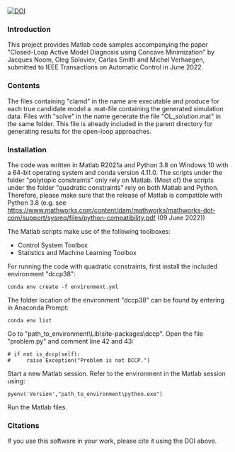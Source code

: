 [![DOI](https://zenodo.org/badge/DOI/10.5281/zenodo.6642322.svg)](https://doi.org/10.5281/zenodo.6642322)


### Introduction

This project provides Matlab code samples accompanying the paper "Closed-Loop Active Model Diagnosis using Concave Minimization" by Jacques Noom, Oleg Soloviev, Carlas Smith and Michel Verhaegen, submitted to IEEE Transactions on Automatic Control in June 2022.



### Contents

The files containing "clamd" in the name are executable and produce for each true candidate model a .mat-file containing the generated simulation data. Files with "solve" in the name generate the file "OL_solution.mat" in the same folder. This file is already included in the parent directory for generating results for the open-loop approaches.



### Installation

The code was written in Matlab R2021a and Python 3.8 on Windows 10 with a 64-bit operating system and conda version 4.11.0. The scripts under the folder "polytopic constraints" only rely on Matlab. (Most of) the scripts under the folder "quadratic constraints" rely on both Matlab and Python. Therefore, please make sure that the release of Matlab is compatible with Python 3.8 (e.g. see https://www.mathworks.com/content/dam/mathworks/mathworks-dot-com/support/sysreq/files/python-compatibility.pdf (09 June 2022)) 



The Matlab scripts make use of the following toolboxes:
- Control System Toolbox
- Statistics and Machine Learning Toolbox



For running the code with quadratic constraints, first install the included environment "dccp38":

	conda env create -f environment.yml



The folder location of the environment "dccp38" can be found by entering in Anaconda Prompt:

	conda env list



Go to "path_to_environment\Lib\site-packages\dccp". Open the file "problem.py" and comment line 42 and 43:

    # if not is_dccp(self):
    #     raise Exception("Problem is not DCCP.")



Start a new Matlab session. Refer to the environment in the Matlab session using:

	pyenv('Version',"path_to_environment\python.exe")



Run the Matlab files.

### Citations
If you use this software in your work, please cite it using the DOI above.
